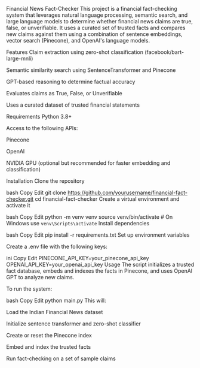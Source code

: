 Financial News Fact-Checker
This project is a financial fact-checking system that leverages natural language processing, semantic search, and large language models to determine whether financial news claims are true, false, or unverifiable. It uses a curated set of trusted facts and compares new claims against them using a combination of sentence embeddings, vector search (Pinecone), and OpenAI's language models.

Features
Claim extraction using zero-shot classification (facebook/bart-large-mnli)

Semantic similarity search using SentenceTransformer and Pinecone

GPT-based reasoning to determine factual accuracy

Evaluates claims as True, False, or Unverifiable

Uses a curated dataset of trusted financial statements

Requirements
Python 3.8+

Access to the following APIs:

Pinecone

OpenAI

NVIDIA GPU (optional but recommended for faster embedding and classification)

Installation
Clone the repository

bash
Copy
Edit
git clone https://github.com/yourusername/financial-fact-checker.git
cd financial-fact-checker
Create a virtual environment and activate it

bash
Copy
Edit
python -m venv venv
source venv/bin/activate  # On Windows use `venv\Scripts\activate`
Install dependencies

bash
Copy
Edit
pip install -r requirements.txt
Set up environment variables

Create a .env file with the following keys:

ini
Copy
Edit
PINECONE_API_KEY=your_pinecone_api_key
OPENAI_API_KEY=your_openai_api_key
Usage
The script initializes a trusted fact database, embeds and indexes the facts in Pinecone, and uses OpenAI GPT to analyze new claims.

To run the system:

bash
Copy
Edit
python main.py
This will:

Load the Indian Financial News dataset

Initialize sentence transformer and zero-shot classifier

Create or reset the Pinecone index

Embed and index the trusted facts

Run fact-checking on a set of sample claims
